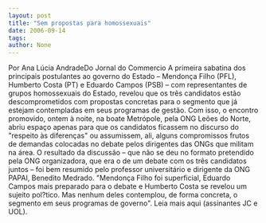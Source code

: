 ```yaml
---
layout: post
title: "Sem propostas para homossexuais"
date: 2006-09-14
tags: 
author: None
---
```


Por Ana Lúcia AndradeDo Jornal do Commercio
A primeira sabatina dos principais postulantes ao governo do Estado – Mendonça Filho (PFL), Humberto Costa (PT) e Eduardo Campos (PSB) – com representantes de grupos homossexuais do Estado, revelou que os três candidatos estão descomprometidos com propostas concretas para o segmento que já estejam contempladas em seus programas de gestão. 
Com isso, o encontro promovido, ontem à noite, na boate Metrópole, pela ONG Leões do Norte, abriu espaço apenas para que os candidatos ficassem no discurso do \"respeito às diferenças\" ou assumissem, ali, alguns compromissos frutos de demandas colocadas no debate pelos dirigentes das ONGs que militam na área. 
O resultado da discussão – que não se deu no formato pretendido pela ONG organizadora, que era o de um debate com os três candidatos juntos – foi bem resumido pelo professor universitário e dirigente da ONG PAPAI, Benedito Medrado. \"Mendonça Filho foi superficial, Eduardo Campos mais preparado para o debate e Humberto Costa se revelou um sujeito pol?tico. Mas nenhum deles contemplou, de forma concreta, o segmento em seus programas de governo\".
Leia mais&nbsp;aqui (assinantes JC e UOL). 
